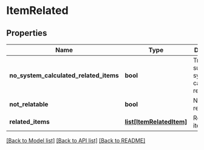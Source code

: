 # ItemRelated

## Properties
Name | Type | Description | Notes
------------ | ------------- | ------------- | -------------
**no_system_calculated_related_items** | **bool** | True to suppress system calculated relationships | [optional] 
**not_relatable** | **bool** | Not relatable | [optional] 
**related_items** | [**list[ItemRelatedItem]**](ItemRelatedItem.md) | Related items | [optional] 

[[Back to Model list]](../README.md#documentation-for-models) [[Back to API list]](../README.md#documentation-for-api-endpoints) [[Back to README]](../README.md)


